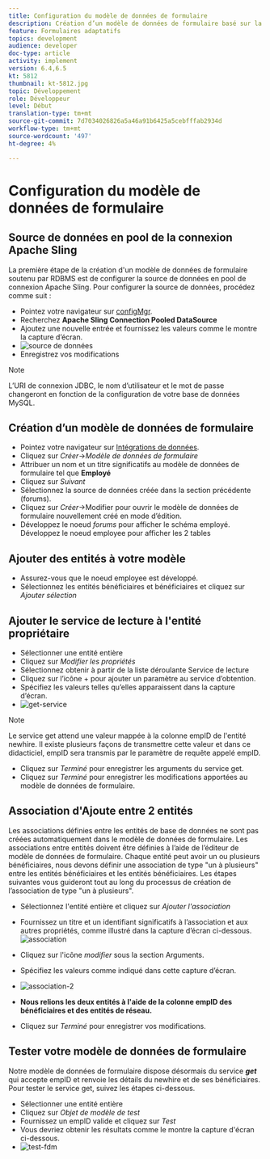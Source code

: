 ```yaml
---
title: Configuration du modèle de données de formulaire
description: Création d’un modèle de données de formulaire basé sur la source de données RDBMS
feature: Formulaires adaptatifs
topics: development
audience: developer
doc-type: article
activity: implement
version: 6.4,6.5
kt: 5812
thumbnail: kt-5812.jpg
topic: Développement
role: Développeur
level: Début
translation-type: tm+mt
source-git-commit: 7d7034026826a5a46a91b6425a5cebfffab2934d
workflow-type: tm+mt
source-wordcount: '497'
ht-degree: 4%

---
```




# Configuration du modèle de données de formulaire

## Source de données en pool de la connexion Apache Sling

La première étape de la création d&#39;un modèle de données de formulaire soutenu par RDBMS est de configurer la source de données en pool de connexion Apache Sling. Pour configurer la source de données, procédez comme suit :

* Pointez votre navigateur sur [configMgr](http://localhost:4502/system/console/configMgr).
* Recherchez **Apache Sling Connection Pooled DataSource**
* Ajoutez une nouvelle entrée et fournissez les valeurs comme le montre la capture d’écran.
* ![source de données](assets/data-source.png)
* Enregistrez vos modifications

>[!NOTE]
>L’URI de connexion JDBC, le nom d’utilisateur et le mot de passe changeront en fonction de la configuration de votre base de données MySQL.


## Création d’un modèle de données de formulaire

* Pointez votre navigateur sur [Intégrations de données](http://localhost:4502/aem/forms.html/content/dam/formsanddocuments-fdm).
* Cliquez sur _Créer_->_Modèle de données de formulaire_
* Attribuer un nom et un titre significatifs au modèle de données de formulaire tel que **Employé**
* Cliquez sur _Suivant_
* Sélectionnez la source de données créée dans la section précédente (forums).
* Cliquez sur _Créer_->Modifier pour ouvrir le modèle de données de formulaire nouvellement créé en mode d’édition.
* Développez le noeud _forums_ pour afficher le schéma employé. Développez le noeud employee pour afficher les 2 tables

## Ajouter des entités à votre modèle

* Assurez-vous que le noeud employee est développé.
* Sélectionnez les entités bénéficiaires et bénéficiaires et cliquez sur _Ajouter sélection_

## Ajouter le service de lecture à l&#39;entité propriétaire

* Sélectionner une entité entière
* Cliquez sur _Modifier les propriétés_
* Sélectionnez obtenir à partir de la liste déroulante Service de lecture
* Cliquez sur l’icône + pour ajouter un paramètre au service d’obtention.
* Spécifiez les valeurs telles qu’elles apparaissent dans la capture d’écran.
* ![get-service](assets/get-service.png)
>[!NOTE]
> Le service get attend une valeur mappée à la colonne empID de l&#39;entité newhire. Il existe plusieurs façons de transmettre cette valeur et dans ce didacticiel, empID sera transmis par le paramètre de requête appelé empID.
* Cliquez sur _Terminé_ pour enregistrer les arguments du service get.
* Cliquez sur _Terminé_ pour enregistrer les modifications apportées au modèle de données de formulaire.

## Association d&#39;Ajoute entre 2 entités

Les associations définies entre les entités de base de données ne sont pas créées automatiquement dans le modèle de données de formulaire. Les associations entre entités doivent être définies à l’aide de l’éditeur de modèle de données de formulaire. Chaque entité peut avoir un ou plusieurs bénéficiaires, nous devons définir une association de type &quot;un à plusieurs&quot; entre les entités bénéficiaires et les entités bénéficiaires.
Les étapes suivantes vous guideront tout au long du processus de création de l’association de type &quot;un à plusieurs&quot;.

* Sélectionnez l&#39;entité entière et cliquez sur _Ajouter l&#39;association_
* Fournissez un titre et un identifiant significatifs à l’association et aux autres propriétés, comme illustré dans la capture d’écran ci-dessous.
   ![association](assets/association-entities-1.png)

* Cliquez sur l&#39;icône _modifier_ sous la section Arguments.

* Spécifiez les valeurs comme indiqué dans cette capture d’écran.
* ![association-2](assets/association-entities.png)
* **Nous relions les deux entités à l&#39;aide de la colonne empID des bénéficiaires et des entités de réseau.**
* Cliquez sur _Terminé_ pour enregistrer vos modifications.

## Tester votre modèle de données de formulaire

Notre modèle de données de formulaire dispose désormais du service **_get_** qui accepte empID et renvoie les détails du newhire et de ses bénéficiaires. Pour tester le service get, suivez les étapes ci-dessous.

* Sélectionner une entité entière
* Cliquez sur _Objet de modèle de test_
* Fournissez un empID valide et cliquez sur _Test_
* Vous devriez obtenir les résultats comme le montre la capture d&#39;écran ci-dessous.
* ![test-fdm](assets/test-form-data-model.png)
